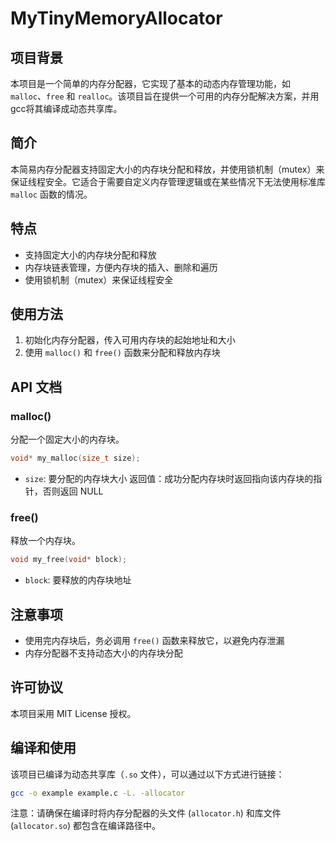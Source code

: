 # MyTinyMemoryAllocator

## 项目背景

本项目是一个简单的内存分配器，它实现了基本的动态内存管理功能，如 `malloc`、`free` 和 `realloc`。该项目旨在提供一个可用的内存分配解决方案，并用gcc将其编译成动态共享库。

## 简介

本简易内存分配器支持固定大小的内存块分配和释放，并使用锁机制（mutex）来保证线程安全。它适合于需要自定义内存管理逻辑或在某些情况下无法使用标准库 `malloc` 函数的情况。

## 特点

- 支持固定大小的内存块分配和释放
- 内存块链表管理，方便内存块的插入、删除和遍历
- 使用锁机制（mutex）来保证线程安全

## 使用方法

1. 初始化内存分配器，传入可用内存块的起始地址和大小
2. 使用 `malloc()` 和 `free()` 函数来分配和释放内存块

## API 文档

### malloc()

分配一个固定大小的内存块。

```c
void* my_malloc(size_t size);
```

- `size`: 要分配的内存块大小
  返回值：成功分配内存块时返回指向该内存块的指针，否则返回 NULL

### free()

释放一个内存块。

```c
void my_free(void* block);
```

- `block`: 要释放的内存块地址

## 注意事项

- 使用完内存块后，务必调用 `free()` 函数来释放它，以避免内存泄漏
- 内存分配器不支持动态大小的内存块分配

## 许可协议

本项目采用 MIT License 授权。

## 编译和使用

该项目已编译为动态共享库（`.so` 文件），可以通过以下方式进行链接：

```bash
gcc -o example example.c -L. -allocator
```

注意：请确保在编译时将内存分配器的头文件 (`allocator.h`) 和库文件 (`allocator.so`) 都包含在编译路径中。
